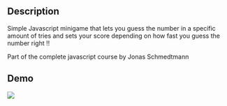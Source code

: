 ## **Description**

<p>Simple Javascript minigame that lets you guess the number in a specific amount of tries and sets your score depending on how fast you guess the number right !!</p>
<p>Part of the complete javascript course by Jonas Schmedtmann</p>

## **Demo**

<img src="/Demo.gif"/>